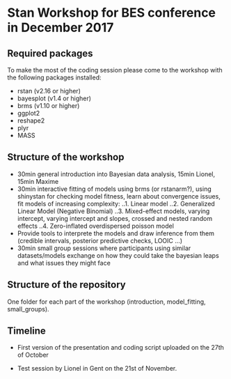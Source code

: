 # Stan Workshop for BES conference in December 2017

## Required packages

To make the most of the coding session please come to the workshop with the following packages installed:

* rstan (v2.16 or higher)
* bayesplot (v1.4 or higher)
* brms (v1.10 or higher)
* ggplot2
* reshape2
* plyr
* MASS

## Structure of the workshop

* 30min general introduction into Bayesian data analysis, 15min Lionel, 15min Maxime
* 30min interactive fitting of models using brms (or rstanarm?), using shinystan for checking model fitness, learn about convergence issues, fit models of increasing complexity:
..1. Linear model 
..2. Generalized Linear Model (Negative Binomial)
..3. Mixed-effect models, varying intercept, varying intercept and slopes, crossed and nested random effects
..4. Zero-inflated overdispersed poisson model
* Provide tools to interprete the models and draw inference from them (credible intervals, posterior predictive checks, LOOIC ...)
* 30min small group sessions where participants using similar datasets/models exchange on how they could take the bayesian leaps and what issues they might face

## Structure of the repository

One folder for each part of the workshop (introduction, model\_fitting, small\_groups). 

## Timeline

* First version of the presentation and coding script uploaded on the 27th of October

* Test session by Lionel in Gent on the 21st of November.


